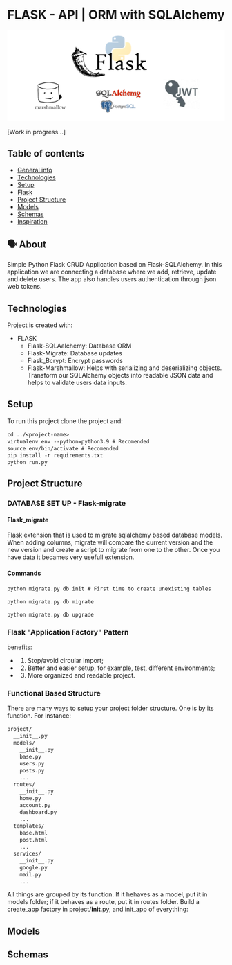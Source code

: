 <h1 align="center">
	FLASK - API | ORM with SQLAlchemy
</h1>

<p align="center"><img  src="readme/image1.png"></p>

[Work in progress...]


## Table of contents
* [General info](#general-info)
* [Technologies](#technologies)
* [Setup](#setup)
* [Flask](#flask)
* [Project Structure](#project-structure)
* [Models](#project-structure)
* [Schemas](#project-structure)
* [Inspiration](#inspiration)

## 🗣️ About

Simple Python Flask CRUD Application based on Flask-SQLAlchemy. In this application we are connecting a database where we add, retrieve, update and delete users. The app also handles users authentication through json web tokens.

## Technologies
Project is created with:
* FLASK
  * Flask-SQLAalchemy: Database ORM
  * Flask-Migrate: Database updates
  * Flask_Bcrypt: Encrypt passwords
  * Flask-Marshmallow: Helps with serializing and deserializing objects. Transform our SQLAlchemy objects into readable JSON data and helps to validate users data inputs.

## Setup
To run this project clone the project and:

```shell
cd ../<project-name>
virtualenv env --python=python3.9 # Recomended
source env/bin/activate # Recomended
pip install -r requirements.txt
python run.py
```

## Project Structure

### DATABASE SET UP - Flask-migrate
#### Flask_migrate
Flask extension that is used to migrate sqlalchemy based database models. When adding columns, migrate will compare the current version and the new version and create a script to migrate from one to the other.
Once you have data it becames very usefull extension.

#### Commands
```shell
python migrate.py db init # First time to create unexisting tables
```
```shell
python migrate.py db migrate
```
```shell
python migrate.py db upgrade
```


### Flask "Application Factory" Pattern

benefits:
* 1. Stop/avoid circular import;
* 2. Better and easier setup, for example, test, different environments;
* 3. More organized and readable project.


### Functional Based Structure

There are many ways to setup your project folder structure. One is by its function. For instance:
```
project/
  __init__.py
  models/
    __init__.py
    base.py
    users.py
    posts.py
    ...
  routes/
    __init__.py
    home.py
    account.py
    dashboard.py
    ...
  templates/
    base.html
    post.html
    ...
  services/
    __init__.py
    google.py
    mail.py
    ...

```

All things are grouped by its function. If it hehaves as a model, put it in models folder; if it behaves as a route, put it in routes folder. Build a create_app factory in project/__init__.py, and init_app of everything:

## Models

## Schemas

